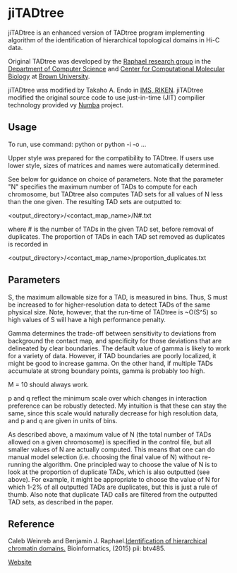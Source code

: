 # jiTADtree

jiTADtree is an enhanced version of TADtree program implementing algorithm of the identification of hierarchical topological domains in Hi-C data.

Original TADtree was developed by the [Raphael research group](http://compbio.cs.brown.edu) 
in the [Department of Computer Science](http://cs.brown.edu) and [Center for Computational Molecular Biology](http://brown.edu/ccmb) 
at [Brown University](http://brown.edu).

jiTADtree was modified by Takaho A. Endo in [IMS, RIKEN](http://www.ims.riken.jp/).  jiTADtree modified the original source code to use just-in-time (JIT) compilier technology provided vy [Numba](https://numba.pydata.org/) project.

## Usage ##
To run, use command:
python <path to jitadtree.py> <path to control file>
or
python <path to jitadtree.py> -i <matrix files> -o <output directory> ...

Upper style was prepared for the compatibility to TADtree.
If users use lower style, sizes of matrices and names were automatically determined.

See below for guidance on choice of parameters. Note that the parameter "N" specifies the
maximum number of TADs to compute for each chromosome, but TADtree also computes TAD sets 
for all values of N less than the one given. The resulting TAD sets are outputted to:

<output_directory>/<contact_map_name>/N#.txt

where # is the number of TADs in the given TAD set, before removal of duplicates. The 
proportion of TADs in each TAD set removed as duplicates is recorded in 

<output_directory>/<contact_map_name>/proportion_duplicates.txt

## Parameters ##
S, the maximum allowable size for a TAD, is measured in bins. Thus, S must be increased to 
for higher-resolution data to detect TADs of the same physical size. Note, however, that
the run-time of TADtree is ~O(S^5) so high values of S will have a high performance
penalty.

Gamma determines the trade-off between sensitivity to deviations from background the 
contact map, and specificity for those deviations that are delineated by clear boundaries.
The default value of gamma is likely to work for a variety of data.  However, if TAD 
boundaries are poorly localized, it might be good to increase gamma. On the other hand, 
if multiple TADs accumulate at strong boundary points, gamma is probably too high.

M = 10 should always work.

p and q reflect the minimum scale over which changes in interaction preference can be 
robustly detected. My intuition is that these can stay the same, since this scale would 
naturally decrease for high resolution data, and p and q are given in units of bins.

As described above, a maximum value of N (the total number of TADs allowed on a given 
chromosome) is specified in the control file, but all smaller values of N are actually 
computed. This means that one can do manual model selection (i.e. choosing the final value 
of N) without re-running the algorithm. One principled way to choose the value of N is to 
look at the proportion of duplicate TADs, which is also outputted (see above). For example, 
it might be appropriate to choose the value of N for which 1-2% of all outputted TADs are
duplicates, but this is just a rule of thumb. Also note that duplicate TAD calls are 
filtered from the outputted TAD sets, as described in the paper.

## Reference
Caleb Weinreb and Benjamin J. Raphael.[Identification of hierarchical chromatin domains.](http://bioinformatics.oxfordjournals.org/content/early/2015/09/23/bioinformatics.btv485.abstract)
	Bioinformatics, (2015) pii: btv485.

[Website](http://compbio.cs.brown.edu/projects/tadtree)
    
